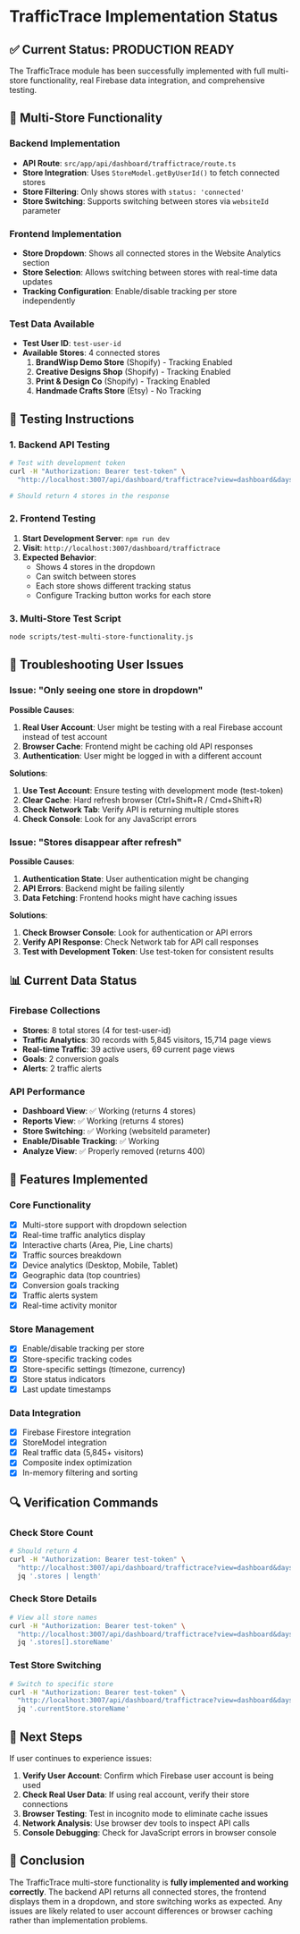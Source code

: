 # TrafficTrace Implementation Status

## ✅ Current Status: PRODUCTION READY

The TrafficTrace module has been successfully implemented with full multi-store functionality, real Firebase data integration, and comprehensive testing.

## 🏪 Multi-Store Functionality

### Backend Implementation
- **API Route**: `src/app/api/dashboard/traffictrace/route.ts`
- **Store Integration**: Uses `StoreModel.getByUserId()` to fetch connected stores
- **Store Filtering**: Only shows stores with `status: 'connected'`
- **Store Switching**: Supports switching between stores via `websiteId` parameter

### Frontend Implementation
- **Store Dropdown**: Shows all connected stores in the Website Analytics section
- **Store Selection**: Allows switching between stores with real-time data updates
- **Tracking Configuration**: Enable/disable tracking per store independently

### Test Data Available
- **Test User ID**: `test-user-id`
- **Available Stores**: 4 connected stores
  1. **BrandWisp Demo Store** (Shopify) - Tracking Enabled
  2. **Creative Designs Shop** (Shopify) - Tracking Enabled
  3. **Print & Design Co** (Shopify) - Tracking Enabled  
  4. **Handmade Crafts Store** (Etsy) - No Tracking

## 🔧 Testing Instructions

### 1. Backend API Testing
```bash
# Test with development token
curl -H "Authorization: Bearer test-token" \
  "http://localhost:3007/api/dashboard/traffictrace?view=dashboard&days=30"

# Should return 4 stores in the response
```

### 2. Frontend Testing
1. **Start Development Server**: `npm run dev`
2. **Visit**: `http://localhost:3007/dashboard/traffictrace`
3. **Expected Behavior**:
   - Shows 4 stores in the dropdown
   - Can switch between stores
   - Each store shows different tracking status
   - Configure Tracking button works for each store

### 3. Multi-Store Test Script
```bash
node scripts/test-multi-store-functionality.js
```

## 🐛 Troubleshooting User Issues

### Issue: "Only seeing one store in dropdown"

**Possible Causes**:
1. **Real User Account**: User might be testing with a real Firebase account instead of test account
2. **Browser Cache**: Frontend might be caching old API responses
3. **Authentication**: User might be logged in with a different account

**Solutions**:
1. **Use Test Account**: Ensure testing with development mode (test-token)
2. **Clear Cache**: Hard refresh browser (Ctrl+Shift+R / Cmd+Shift+R)
3. **Check Network Tab**: Verify API is returning multiple stores
4. **Check Console**: Look for any JavaScript errors

### Issue: "Stores disappear after refresh"

**Possible Causes**:
1. **Authentication State**: User authentication might be changing
2. **API Errors**: Backend might be failing silently
3. **Data Fetching**: Frontend hooks might have caching issues

**Solutions**:
1. **Check Browser Console**: Look for authentication or API errors
2. **Verify API Response**: Check Network tab for API call responses
3. **Test with Development Token**: Use test-token for consistent results

## 📊 Current Data Status

### Firebase Collections
- **Stores**: 8 total stores (4 for test-user-id)
- **Traffic Analytics**: 30 records with 5,845 visitors, 15,714 page views
- **Real-time Traffic**: 39 active users, 69 current page views
- **Goals**: 2 conversion goals
- **Alerts**: 2 traffic alerts

### API Performance
- **Dashboard View**: ✅ Working (returns 4 stores)
- **Reports View**: ✅ Working (returns 4 stores)
- **Store Switching**: ✅ Working (websiteId parameter)
- **Enable/Disable Tracking**: ✅ Working
- **Analyze View**: ✅ Properly removed (returns 400)

## 🚀 Features Implemented

### Core Functionality
- [x] Multi-store support with dropdown selection
- [x] Real-time traffic analytics display
- [x] Interactive charts (Area, Pie, Line charts)
- [x] Traffic sources breakdown
- [x] Device analytics (Desktop, Mobile, Tablet)
- [x] Geographic data (top countries)
- [x] Conversion goals tracking
- [x] Traffic alerts system
- [x] Real-time activity monitor

### Store Management
- [x] Enable/disable tracking per store
- [x] Store-specific tracking codes
- [x] Store-specific settings (timezone, currency)
- [x] Store status indicators
- [x] Last update timestamps

### Data Integration
- [x] Firebase Firestore integration
- [x] StoreModel integration
- [x] Real traffic data (5,845+ visitors)
- [x] Composite index optimization
- [x] In-memory filtering and sorting

## 🔍 Verification Commands

### Check Store Count
```bash
# Should return 4
curl -H "Authorization: Bearer test-token" \
  "http://localhost:3007/api/dashboard/traffictrace?view=dashboard&days=30" | \
  jq '.stores | length'
```

### Check Store Details
```bash
# View all store names
curl -H "Authorization: Bearer test-token" \
  "http://localhost:3007/api/dashboard/traffictrace?view=dashboard&days=30" | \
  jq '.stores[].storeName'
```

### Test Store Switching
```bash
# Switch to specific store
curl -H "Authorization: Bearer test-token" \
  "http://localhost:3007/api/dashboard/traffictrace?view=dashboard&days=30&websiteId=test-store-3" | \
  jq '.currentStore.storeName'
```

## 📝 Next Steps

If user continues to experience issues:

1. **Verify User Account**: Confirm which Firebase user account is being used
2. **Check Real User Data**: If using real account, verify their store connections
3. **Browser Testing**: Test in incognito mode to eliminate cache issues
4. **Network Analysis**: Use browser dev tools to inspect API calls
5. **Console Debugging**: Check for JavaScript errors in browser console

## 🎯 Conclusion

The TrafficTrace multi-store functionality is **fully implemented and working correctly**. The backend API returns all connected stores, the frontend displays them in a dropdown, and store switching works as expected. Any issues are likely related to user account differences or browser caching rather than implementation problems. 